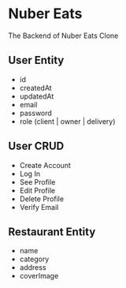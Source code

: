 # Nuber Eats

The Backend of Nuber Eats Clone

## User Entity

- id
- createdAt
- updatedAt
- email
- password
- role (client | owner | delivery)

## User CRUD

- Create Account
- Log In
- See Profile
- Edit Profile
- Delete Profile
- Verify Email

## Restaurant Entity

- name
- category
- address
- coverImage

